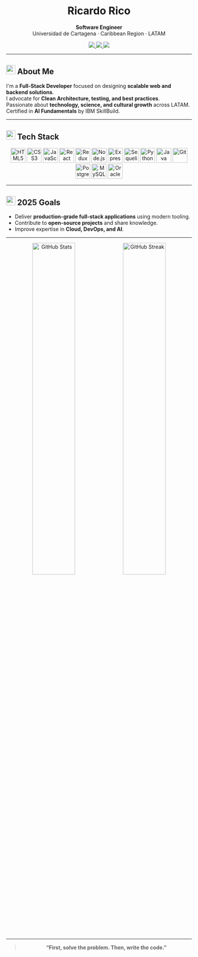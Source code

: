 <!-- ──────────────────────────────────────────────── -->
<!--  Ricardo Rico | Full-Stack Engineer              -->
<!-- ──────────────────────────────────────────────── -->

<h1 align="center">Ricardo Rico</h1>

<p align="center">
  <strong>Software Engineer</strong><br/>
  Universidad de Cartagena · Caribbean Region · LATAM
</p>

<p align="center">
  <a href="https://github.com/rricozdev">
    <img src="https://img.shields.io/badge/GitHub-181717?style=for-the-badge&logo=github&logoColor=white"/>
  </a>
  <a href="https://www.linkedin.com/in/ricardo-ricoz/">
    <img src="https://img.shields.io/badge/LinkedIn-0A66C2?style=for-the-badge&logo=linkedin&logoColor=white"/>
  </a>
  <a href="mailto:programador5781@gmail.com">
    <img src="https://img.shields.io/badge/Email-D14836?style=for-the-badge&logo=gmail&logoColor=white"/>
  </a>
</p>

---

## <img src="https://cdn.jsdelivr.net/gh/devicons/devicon/icons/vscode/vscode-original.svg" width="25"/> About Me

I'm a **Full-Stack Developer** focused on designing **scalable web and backend solutions**.  
I advocate for **Clean Architecture, testing, and best practices**.  
Passionate about **technology, science, and cultural growth** across LATAM.  
Certified in **AI Fundamentals** by IBM SkillBuild.

---

## <img src="https://cdn.jsdelivr.net/gh/devicons/devicon/icons/react/react-original.svg" width="25"/> Tech Stack

<p align="center">
  <a href="#"><img src="https://skillicons.dev/icons?i=html" width="40" height="40" title="HTML5"/></a>
  <a href="#"><img src="https://skillicons.dev/icons?i=css" width="40" height="40" title="CSS3"/></a>
  <a href="#"><img src="https://skillicons.dev/icons?i=js" width="40" height="40" title="JavaScript"/></a>
  <a href="#"><img src="https://skillicons.dev/icons?i=react" width="40" height="40" title="React"/></a>
  <a href="#"><img src="https://skillicons.dev/icons?i=redux" width="40" height="40" title="Redux"/></a>
  <a href="#"><img src="https://skillicons.dev/icons?i=nodejs" width="40" height="40" title="Node.js"/></a>
  <a href="#"><img src="https://skillicons.dev/icons?i=express" width="40" height="40" title="Express"/></a>
  <a href="#"><img src="https://skillicons.dev/icons?i=sequelize" width="40" height="40" title="Sequelize"/></a>
  <a href="#"><img src="https://skillicons.dev/icons?i=python" width="40" height="40" title="Python"/></a>
  <a href="#"><img src="https://skillicons.dev/icons?i=java" width="40" height="40" title="Java"/></a>
  <a href="#"><img src="https://skillicons.dev/icons?i=git" width="40" height="40" title="Git"/></a>
  <a href="#"><img src="https://skillicons.dev/icons?i=postgres" width="40" height="40" title="PostgreSQL"/></a>
  <a href="#"><img src="https://skillicons.dev/icons?i=mysql" width="40" height="40" title="MySQL"/></a>
  <a href="#"><img src="https://skillicons.dev/icons?i=oracle" width="40" height="40" title="Oracle"/></a>
</p>

---

## <img src="https://cdn.jsdelivr.net/gh/devicons/devicon/icons/docker/docker-original.svg" width="25"/> 2025 Goals

- Deliver **production-grade full-stack applications** using modern tooling.  
- Contribute to **open-source projects** and share knowledge.  
- Improve expertise in **Cloud, DevOps, and AI**.

---

<p align="center">
  <img src="https://github-readme-stats.vercel.app/api?username=rricozdev&show_icons=true&theme=tokyonight&hide_border=true&hide_title=true" alt="GitHub Stats" width="48%"/> 
  <img src="https://github-readme-streak-stats.herokuapp.com?user=rricozdev&theme=tokyonight&hide_border=true" alt="GitHub Streak" width="48%"/>
</p>

---

<div align="center">
  
> **“First, solve the problem. Then, write the code.”**

</div>
